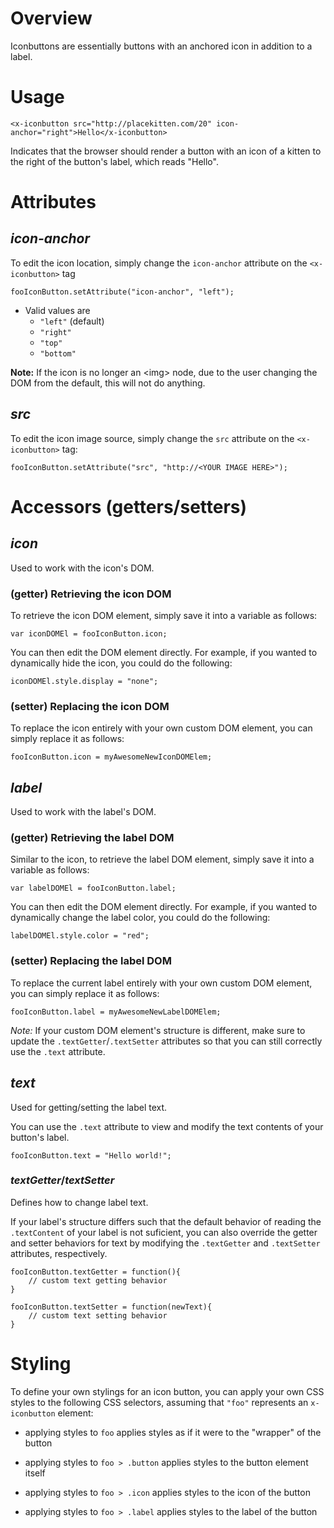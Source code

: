# Overview

Iconbuttons are essentially buttons with an anchored icon in addition to a label.

# Usage

    <x-iconbutton src="http://placekitten.com/20" icon-anchor="right">Hello</x-iconbutton>
    
Indicates that the browser should render a button with an icon of a kitten to the right of the
button's label, which reads "Hello".


# Attributes

## ___icon-anchor___
To edit the icon location, simply change the `icon-anchor` attribute on the `<x-iconbutton>` tag

    fooIconButton.setAttribute("icon-anchor", "left");

- Valid values are
    - `"left"` (default)
    - `"right"`
    - `"top"`
    - `"bottom"`    
    
__Note:__ If the icon is no longer an &lt;img&gt; node, due to the user changing the DOM from the default, this will not do anything.

## ___src___
To edit the icon image source, simply change the `src` attribute on the `<x-iconbutton>` tag:

    fooIconButton.setAttribute("src", "http://<YOUR IMAGE HERE>");
    

# Accessors (getters/setters)

## ___icon___
Used to work with the icon's DOM.

### (getter) Retrieving the icon DOM

To retrieve the icon DOM element, simply save it into a variable as follows:
        
    var iconDOMEl = fooIconButton.icon;    
    
You can then edit the DOM element directly. For example, if you wanted to dynamically hide
the icon, you could do the following:

    iconDOMEl.style.display = "none";
    
### (setter) Replacing the icon DOM    
To replace the icon entirely with your own custom DOM element, you can simply replace it as follows:

    fooIconButton.icon = myAwesomeNewIconDOMElem;

## ___label___

Used to work with the label's DOM.  
### (getter) Retrieving the label DOM

Similar to the icon, to retrieve the label DOM element, simply save it into a variable as follows:
        
    var labelDOMEl = fooIconButton.label;    
    
You can then edit the DOM element directly. For example, if you wanted to dynamically change the label
color, you could do the following:

    labelDOMEl.style.color = "red";    
    
### (setter) Replacing the label DOM
To replace the current label entirely with your own custom DOM element, you can simply replace it as follows:

    fooIconButton.label = myAwesomeNewLabelDOMElem;
    
_Note:_ If your custom DOM element's structure is different, make sure to update the `.textGetter`/`.textSetter` attributes so that you can still correctly use the `.text` attribute.

    
## ___text___
Used for getting/setting the label text.

You can use the `.text` attribute to view and modify the text contents of your button's label.

    fooIconButton.text = "Hello world!";
   
### ___textGetter___/___textSetter___

Defines how to change label text.

If your label's structure differs such that the default behavior of reading the `.textContent` of your label is not suficient, you can also
override the getter and setter behaviors for text by modifying the `.textGetter` and `.textSetter` attributes, respectively.

    fooIconButton.textGetter = function(){
        // custom text getting behavior
    }
    
    fooIconButton.textSetter = function(newText){
        // custom text setting behavior
    }

    
# Styling

To define your own stylings for an icon button, you can apply your own CSS styles to
the following CSS selectors, assuming that `"foo"` represents an `x-iconbutton` element:

* applying styles to `foo` applies styles as if it were to the 
  "wrapper" of the button
       
* applying styles to `foo > .button` applies styles to the 
  button element itself

* applying styles to `foo > .icon` applies styles to the icon of the
  button

* applying styles to `foo > .label` applies styles to the label of the
  button
